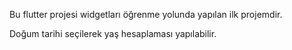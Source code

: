 
Bu flutter projesi widgetları öğrenme yolunda yapılan ilk projemdir.

Doğum tarihi seçilerek yaş hesaplaması yapılabilir.
